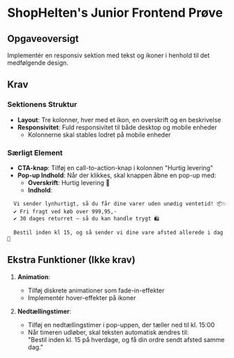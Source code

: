 # ShopHelten's Junior Frontend Prøve

## Opgaveoversigt

Implementér en responsiv sektion med tekst og ikoner i henhold til det medfølgende design.

## Krav

### Sektionens Struktur

- **Layout**: Tre kolonner, hver med et ikon, en overskrift og en beskrivelse
- **Responsivitet**: Fuld responsivitet til både desktop og mobile enheder
    - Kolonnerne skal stables lodret på mobile enheder

### Særligt Element

- **CTA-knap**: Tilføj en call-to-action-knap i kolonnen "Hurtig levering"
- **Pop-up Indhold**: Når der klikkes, skal knappen åbne en pop-up med:
    - **Overskrift**: Hurtig levering 🚀
    - **Indhold**:

```text
  Vi sender lynhurtigt, så du får dine varer uden unødig ventetid! 📦✨
  ✔ Fri fragt ved køb over 999,95,-
  ✔ 30 dages returret – så du kan handle trygt 🛍️

  Bestil inden kl 15, og så sender vi dine vare afsted allerede i dag 🚚
```

## Ekstra Funktioner (Ikke krav)

1. **Animation**:
    - Tilføj diskrete animationer som fade-in-effekter
    - Implementér hover-effekter på ikoner

2. **Nedtællingstimer**:
    - Tilføj en nedtællingstimer i pop-uppen, der tæller ned til kl. 15:00
    - Når timeren udløber, skal teksten automatisk ændres til:  
      "Bestil inden kl. 15 på hverdage, og få din ordre sendt afsted samme dag."
